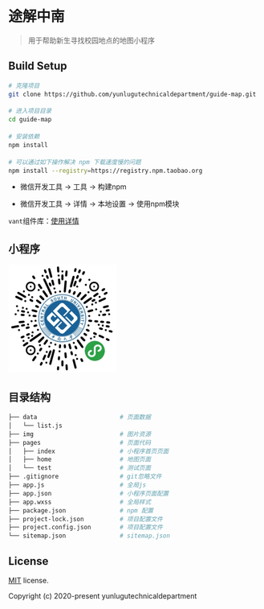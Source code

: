 # 途解中南

> 用于帮助新生寻找校园地点的地图小程序



## Build Setup

```bash
# 克隆项目
git clone https://github.com/yunlugutechnicaldepartment/guide-map.git

# 进入项目目录
cd guide-map

# 安装依赖
npm install

# 可以通过如下操作解决 npm 下载速度慢的问题
npm install --registry=https://registry.npm.taobao.org
```

- 微信开发工具 -> 工具 -> 构建npm

- 微信开发工具 -> 详情 -> 本地设置 -> 使用npm模块

`vant`组件库：[使用详情](https://youzan.github.io/vant-weapp/#/intro)



## 小程序

<img src="qr-code.png" alt="qr-code" style="zoom: 50%;" />

## 目录结构

```bash
├── data                       # 页面数据
│   └── list.js
├── img                        # 图片资源
├── pages                      # 页面代码
│   ├── index                  # 小程序首页页面
│   ├── home                   # 地图页面
│   └── test                   # 测试页面
├── .gitignore                 # git忽略文件
├── app.js					   # 全局js
├── app.json                   # 小程序页面配置
├── app.wxss				   # 全局样式
├── package.json               # npm 配置
├── project-lock.json          # 项目配置文件
├── project.config.json        # 项目配置文件
└── sitemap.json               # sitemap.json
```



## License

[MIT](https://github.com/PanJiaChen/vue-admin-template/blob/master/LICENSE) license.

Copyright (c) 2020-present yunlugutechnicaldepartment
